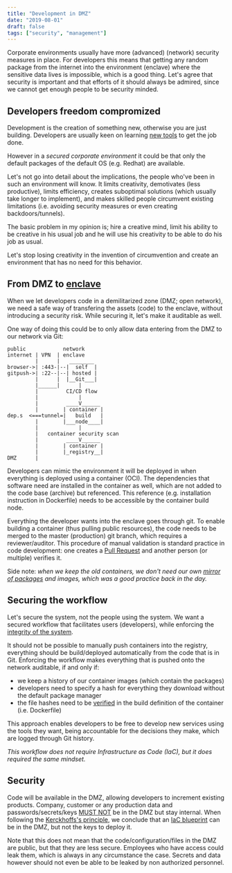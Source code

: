 ```yaml
---
title: "Development in DMZ"
date: "2019-08-01"
draft: false
tags: ["security", "management"]
---
```


Corporate environments usually have more (advanced) (network) security measures in place.
For developers this means that getting any random package from the internet into
the environment (enclave) where the sensitive data lives is impossible,
which is a good thing.
Let's agree that security is important and that efforts of it should always be admired,
since we cannot get enough people to be security minded.

## Developers freedom compromized

Development is the creation of something new,
otherwise you are just building.
Developers are usually keen on learning
[new tools](https://www.stackoverflowbusiness.com/blog/why-developers-want-to-always-be-learning)
to get the job done.

However in a *secured corporate environment* it could be that only the
default packages of the default OS (e.g. Redhat) are available.

Let's not go into detail about the implications,
the people who've been in such an environment will know.
It limits creativity, demotivates (less productive), limits efficiency,
creates suboptimal solutions (which usually take longer to implement),
and makes skilled people circumvent existing limitations
(i.e. avoiding security measures or even creating backdoors/tunnels).

The basic problem in my opinion is;
hire a creative mind,
limit his ability to be creative in his usual job
and he will use his creativity to be able to do his job as usual.

Let's stop losing creativity in the invention of circumvention
and create an environment that has no need for this behavior.

## From DMZ to [enclave](https://en.wikipedia.org/wiki/Network_enclave)

When we let developers code in a demilitarized zone (DMZ; open network),
we need a safe way of transfering the assets (code) to the enclave,
without introducing a security risk.
While securing it, let's make it auditable as well.

One way of doing this could be to only allow data entering from the DMZ
to our network via Git:

```
public            network
internet | VPN  | enclave
         |      |   ________
browser->| :443-|--|  self  |
gitpush->| :22--|--| hosted |
         |      |  |__Git___|
         |______|      |
         |         CI/CD flow
         |             |
         |         ____V______
         |        | container |
dep.s  <===tunnel=|   build   |
         |        |___node____|
         |             |
         |   container security scan
         |         ____V______
         |        | container |
         |        |_registry__|
DMZ      |

```
Developers can mimic the environment it will be deployed in when everything
is deployed using a container (OCI).
The dependencies
that software need are installed in the container as well,
which are not added to the code base (archive) but referenced.
This reference (e.g. installation instruction in Dockerfile)
needs to be accessible by the container build node.

Everything the developer wants into the enclave goes through git.
To enable building a container (thus pulling public resources),
the code needs to be merged to the master (production) git branch,
which requires a reviewer/auditor.
This procedure of manual validation is standard practice in code development:
one creates a
[Pull Request](https://help.github.com/en/articles/about-pull-requests)
and another person (or multiple) verifies it.

Side note:
*when we keep the old containers,
we don't need our own
[mirror of packages](https://www.aptly.info/doc/why/)
and images,
which was a good practice back in the day.*

## Securing the workflow

Let's secure the system, not the people using the system.
We want a secured workflow that facilitates users (developers),
while enforcing the
[integrity of the system](https://en.wikipedia.org/wiki/System_integrity).

It should not be possible to manually push containers into the registry,
everything should be build/deployed automatically from the code that is in Git.
Enforcing the workflow makes everything that is pushed onto the network auditable,
if and only if:

- we keep a history of our container images (which contain the packages)
- developers need to specify a hash for everything they download without the default package manager
- the file hashes need to be [verified](https://askubuntu.com/questions/61826/how-do-i-check-the-sha1-hash-of-a-file) in the build definition of the container (i.e. Dockerfile)

This approach enables developers to be free to develop new services using the tools they want,
being accountable for the decisions they make,
which are logged through Git history.

*This workflow does not require Infrastructure as Code (IaC),
but it does required the same mindset.*

## Security

Code will be available in the DMZ,
allowing developers to increment existing products.
Company, customer or any production data and passwords/secrets/keys
[MUST NOT](https://www.ietf.org/rfc/rfc2119.txt)
be in the DMZ
but stay internal.
When following the
[Kerckhoffs's principle](https://en.wikipedia.org/wiki/Kerckhoffs%27s_principle),
we conclude that an
[IaC blueprint](https://medium.com/faun/building-repeatable-infrastructure-with-terraform-and-ansible-on-aws-3f082cd398ad)
can be in the DMZ,
but not the keys to deploy it.

Note that this does not mean that the code/configuration/files in the DMZ are public,
but that they are less secure.
Employees who have access could leak them,
which is always in any circumstance the case.
Secrets and data however should not even be able to be leaked by non authorized personnel.

